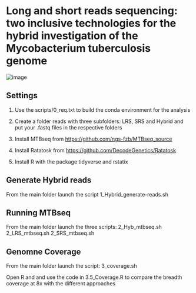# Long and short reads sequencing: two inclusive technologies for the hybrid investigation of the Mycobacterium tuberculosis genome

![image](https://user-images.githubusercontent.com/72440375/186920399-67b26432-1154-41c9-8f1d-12c6b86ada78.png)


## Settings

1) Use the scripts/0_req.txt to build the conda environment for the analysis


2) Create a folder reads with three subfolders: LRS, SRS and Hybrid and put your .fastq files in the respective folders 
3) Install MTBseq from  https://github.com/ngs-fzb/MTBseq_source
4) Install Ratatosk from https://github.com/DecodeGenetics/Ratatosk
5) Install R with the package tidyverse and rstatix



## Generate Hybrid reads

From the main folder launch the script 1_Hybrid_generate-reads.sh

## Running MTBseq

From the main folder launch the three scripts:
2_Hyb_mtbseq.sh
2_LRS_mtbseq.sh
2_SRS_mtbseq.sh

## Genomne Coverage

From the main folder launch the script: 3_coverage.sh

Open R and and use the code in 3.5_Coverage.R to compare the breadth coverage at 8x with the different approaches
